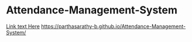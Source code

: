 # Attendance-Management-System

[Link text Here](https://abc.org)
https://parthasarathy-b.github.io/Attendance-Management-System/
